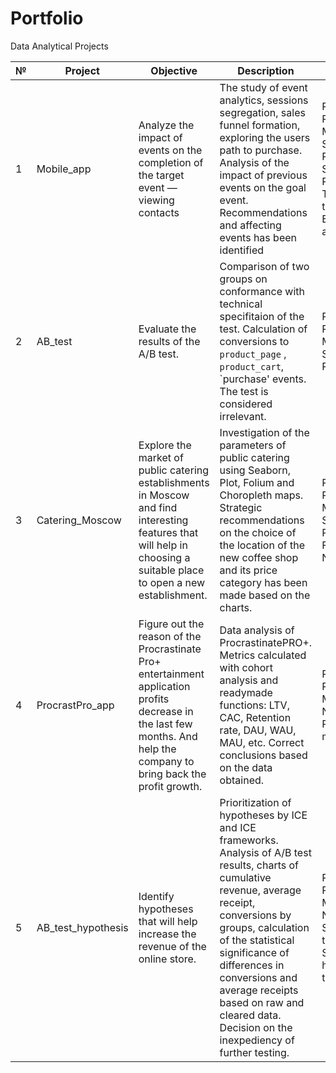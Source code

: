 # Portfolio
Data Analytical Projects

| **№** | **Project**        | **Objective**                                                                                                                                                            | **Description**                                                                                                                                                                                                                                                                                                                            | **Stack**                                                                                                         |
|-------|--------------------|--------------------------------------------------------------------------------------------------------------------------------------------------------------------------|--------------------------------------------------------------------------------------------------------------------------------------------------------------------------------------------------------------------------------------------------------------------------------------------------------------------------------------------|-------------------------------------------------------------------------------------------------------------------|
| 1     | Mobile_app         | Analyze the impact of events on the completion of the target event — viewing contacts                                                                                    | The study of event analytics, sessions segregation, sales funnel formation, exploring the users path to purchase. Analysis of the impact of previous events on the goal event. Recommendations and affecting events has been identified                                                                                                    | Python, Pandas, Matplotlib, Seaborn, Plotly, Scipy, SQLAlchemy, PostgreSQL, Tableau, A/B testing, Event analytics |
| 2     | AB_test            | Evaluate the results of the A/B test.                                                                                                                                    | Comparison of two groups on conformance with technical specifitaion of the test. Calculation of conversions to `product_page` , `product_cart`, `purchase' events. The test is considered irrelevant.                                                                                                                                      | Python, Pandas, Matplotlib, Seaborn, Plotly, Scipy                                                                |
| 3     | Catering_Moscow    | Explore the market of public catering establishments in Moscow and find interesting features that will help in choosing a suitable place to open a new establishment.    | Investigation of the parameters of public catering using Seaborn, Plot, Folium and Choropleth maps. Strategic recommendations on the choice of the location of the new coffee shop and its price category has been made based on the charts.                                                                                               | Python, Pandas, Matplotlib, Seaborn, Plotly, Folium, Numpy                                                        |
| 4     | ProcrastPro_app    | Figure out the reason of the Procrastinate Pro+ entertainment application profits decrease in the last few months. And help the company to bring back the profit growth. | Data analysis of ProcrastinatePRO+. Metrics calculated with cohort analysis and readymade functions: LTV, CAC, Retention rate, DAU, WAU, MAU, etc. Correct conclusions based on the data obtained.                                                                                                                                         | Python, Pandas, Matplotlib, Numpy, Product metrics                                                                |
| 5     | AB_test_hypothesis | Identify hypotheses that will help increase the revenue of the online store.                                                                                             | Prioritization of hypotheses by ICE and ICE frameworks. Analysis of A/B test results, charts of cumulative revenue, average receipt, conversions by groups, calculation of the statistical significance of differences in conversions and average receipts based on raw and cleared data. Decision on the inexpediency of further testing. | Python, Pandas, Matplotlib, Numpy, Scipy, A/B-testing, Statistical hypotheses testing                             |

